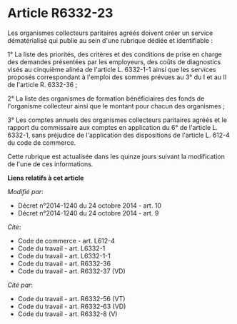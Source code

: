 # Article R6332-23

Les organismes collecteurs paritaires agréés doivent créer un service dématérialisé qui publie au sein d'une rubrique dédiée
et identifiable : 

1° La liste des priorités, des critères et des conditions de prise en charge des demandes présentées par les employeurs, des
coûts de diagnostics visés au cinquième alinéa de l'article L. 6332-1-1 ainsi que les services proposés correspondant à
l'emploi des sommes prévues au 3° du I et au II de l'article R. 6332-36
; 

2° La liste des organismes de formation bénéficiaires des fonds de l'organisme collecteur ainsi que le montant pour chacun
des organismes ; 

3° Les comptes annuels des organismes collecteurs paritaires agréés et le rapport du commissaire aux comptes en application
du 6° de l'article L. 6332-1, sans préjudice de l'application des dispositions de l'article L. 612-4 du code de commerce. 

Cette rubrique est actualisée dans les quinze jours suivant la modification de l'une de ces informations.

**Liens relatifs à cet article**

_Modifié par_:

  - Décret n°2014-1240 du 24 octobre 2014 - art. 10
  - Décret n°2014-1240 du 24 octobre 2014 - art. 9

_Cite_:

  - Code de commerce - art. L612-4
  - Code du travail - art. L6332-1
  - Code du travail - art. L6332-1-1
  - Code du travail - art. R6332-36
  - Code du travail - art. R6332-37 (VD)

_Cité par_:

  - Code du travail - art. R6332-56 (VT)
  - Code du travail - art. R6332-63 (VD)
  - Code du travail - art. R6332-8 (V)
